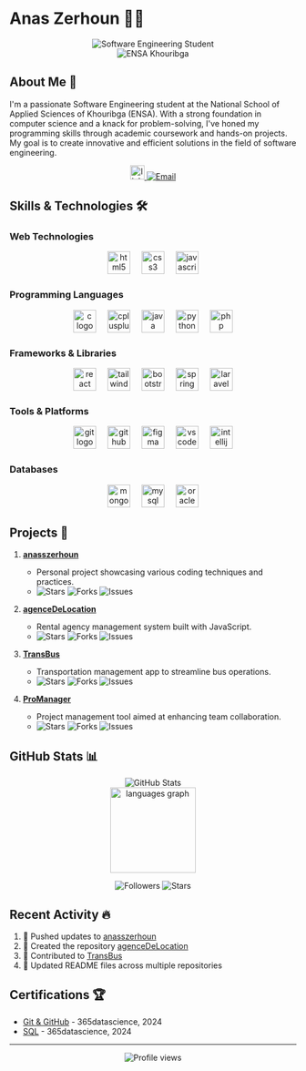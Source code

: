 # Anas Zerhoun 👨‍💻

<div align="center">
  <img src="https://img.shields.io/badge/-Software%20Engineering%20Student-blue?style=for-the-badge" alt="Software Engineering Student"/>
  <br>
  <img src="https://img.shields.io/badge/-ENSA%20Khouribga-orange?style=flat-square" alt="ENSA Khouribga"/>
</div>

## About Me 🚀

I'm a passionate Software Engineering student at the National School of Applied Sciences of Khouribga (ENSA). With a strong foundation in computer science and a knack for problem-solving, I've honed my programming skills through academic coursework and hands-on projects. My goal is to create innovative and efficient solutions in the field of software engineering.

<div align="center">
  <a href="https://www.linkedin.com/in/anas-zerhoun/" target="_blank">
    <img src="https://img.shields.io/static/v1?message=LinkedIn&logo=linkedin&label=&color=0077B5&logoColor=white&labelColor=&style=for-the-badge" height="25" alt="linkedin logo"  />
  </a>
  <a href="mailto:anasszerhoun2019@gmail.com">
    <img src="https://img.shields.io/badge/-Email-D14836?style=for-the-badge&logo=gmail&logoColor=white" alt="Email" />
  </a>
</div>

## Skills & Technologies 🛠️



### Web Technologies
<div align="center">
  <img src="https://cdn.jsdelivr.net/gh/devicons/devicon/icons/html5/html5-original.svg" height="40" alt="html5 logo"  />
  <img width="12" />
  <img src="https://cdn.jsdelivr.net/gh/devicons/devicon/icons/css3/css3-original.svg" height="40" alt="css3 logo"  />
  <img width="12" />
  <img src="https://cdn.jsdelivr.net/gh/devicons/devicon/icons/javascript/javascript-original.svg" height="40" alt="javascript logo"  />
</div>

### Programming Languages
<div align="center">
  <img src="https://cdn.jsdelivr.net/gh/devicons/devicon/icons/c/c-original.svg" height="40" alt="c logo"  />
  <img width="12" />
  <img src="https://cdn.jsdelivr.net/gh/devicons/devicon/icons/cplusplus/cplusplus-original.svg" height="40" alt="cplusplus logo"  />
  <img width="12" />
  <img src="https://cdn.jsdelivr.net/gh/devicons/devicon/icons/java/java-original.svg" height="40" alt="java logo"  />
  <img width="12" />
  <img src="https://cdn.jsdelivr.net/gh/devicons/devicon/icons/python/python-original.svg" height="40" alt="python logo"  />
  <img width="12" />
  <img src="https://cdn.jsdelivr.net/gh/devicons/devicon/icons/php/php-original.svg" height="40" alt="php logo"  />
</div>

### Frameworks & Libraries
<div align="center">
  <img src="https://cdn.jsdelivr.net/gh/devicons/devicon/icons/react/react-original.svg" height="40" alt="react logo"  />
  <img width="12" />
  <img src="https://cdn.jsdelivr.net/gh/devicons/devicon/icons/tailwindcss/tailwindcss-original-wordmark.svg" height="40" alt="tailwindcss logo"  />
  <img width="12" />
  <img src="https://cdn.jsdelivr.net/gh/devicons/devicon/icons/bootstrap/bootstrap-original.svg" height="40" alt="bootstrap logo"  />
  <img width="12" />
  <img src="https://cdn.jsdelivr.net/gh/devicons/devicon/icons/spring/spring-original.svg" height="40" alt="spring logo"  />
  <img width="12" />
  <img src="https://cdn.jsdelivr.net/gh/devicons/devicon/icons/laravel/laravel-original.svg" height="40" alt="laravel logo"  />
</div>

### Tools & Platforms
<div align="center">
  <img src="https://cdn.jsdelivr.net/gh/devicons/devicon/icons/git/git-original.svg" height="40" alt="git logo"  />
  <img width="12" />
  <img src="https://cdn.jsdelivr.net/gh/devicons/devicon/icons/github/github-original.svg" height="40" alt="github logo"  />
  <img width="12" />
  <img src="https://cdn.jsdelivr.net/gh/devicons/devicon/icons/figma/figma-original.svg" height="40" alt="figma logo"  />
  <img width="12" />
  <img src="https://cdn.jsdelivr.net/gh/devicons/devicon/icons/vscode/vscode-original.svg" height="40" alt="vscode logo"  />
  <img width="12" />
  <img src="https://cdn.jsdelivr.net/gh/devicons/devicon/icons/intellij/intellij-original.svg" height="40" alt="intellij logo"  />
</div>

### Databases
<div align="center">
  <img src="https://cdn.jsdelivr.net/gh/devicons/devicon/icons/mongodb/mongodb-original.svg" height="40" alt="mongodb logo"  />
  <img width="12" />
  <img src="https://cdn.jsdelivr.net/gh/devicons/devicon/icons/mysql/mysql-original.svg" height="40" alt="mysql logo"  />
  <img width="12" />
  <img src="https://cdn.jsdelivr.net/gh/devicons/devicon/icons/oracle/oracle-original.svg" height="40" alt="oracle logo"  />
</div>

## Projects 💼

1. [**anasszerhoun**](https://github.com/anasszerhoun/anasszerhoun) 
   - Personal project showcasing various coding techniques and practices.
   - <img src="https://img.shields.io/github/stars/anasszerhoun/anasszerhoun?style=social" alt="Stars"> <img src="https://img.shields.io/github/forks/anasszerhoun/anasszerhoun?style=social" alt="Forks"> <img src="https://img.shields.io/github/issues/anasszerhoun/anasszerhoun?style=social" alt="Issues">

2. [**agenceDeLocation**](https://github.com/anasszerhoun/agenceDeLocation) 
   - Rental agency management system built with JavaScript.
   - <img src="https://img.shields.io/github/stars/anasszerhoun/agenceDeLocation?style=social" alt="Stars"> <img src="https://img.shields.io/github/forks/anasszerhoun/agenceDeLocation?style=social" alt="Forks"> <img src="https://img.shields.io/github/issues/anasszerhoun/agenceDeLocation?style=social" alt="Issues">

3. [**TransBus**](https://github.com/anasszerhoun/TransBus) 
   - Transportation management app to streamline bus operations.
   - <img src="https://img.shields.io/github/stars/anasszerhoun/TransBus?style=social" alt="Stars"> <img src="https://img.shields.io/github/forks/anasszerhoun/TransBus?style=social" alt="Forks"> <img src="https://img.shields.io/github/issues/anasszerhoun/TransBus?style=social" alt="Issues">

4. [**ProManager**](https://github.com/anasszerhoun/ProManager) 
   - Project management tool aimed at enhancing team collaboration.
   - <img src="https://img.shields.io/github/stars/anasszerhoun/ProManager?style=social" alt="Stars"> <img src="https://img.shields.io/github/forks/anasszerhoun/ProManager?style=social" alt="Forks"> <img src="https://img.shields.io/github/issues/anasszerhoun/ProManager?style=social" alt="Issues">

## GitHub Stats 📊

<div align="center">
  <img src="https://github-readme-stats.vercel.app/api?username=anasszerhoun&show_icons=true&theme=radical" alt="GitHub Stats" />
  <br>
  <img src="https://github-readme-stats.vercel.app/api/top-langs?username=anasszerhoun&locale=en&hide_title=false&layout=compact&card_width=320&langs_count=5&theme=dracula&hide_border=false&order=2" height="150" alt="languages graph"  />
</div>

<p align="center">
  <img src="https://img.shields.io/github/followers/anasszerhoun?style=social" alt="Followers">
  <img src="https://img.shields.io/github/stars/anasszerhoun?style=social" alt="Stars">
</p>

## Recent Activity 🔥

<!--START_SECTION:activity-->
1. 🔨 Pushed updates to [anasszerhoun](https://github.com/anasszerhoun/anasszerhoun)
2. 🎉 Created the repository [agenceDeLocation](https://github.com/anasszerhoun/agenceDeLocation)
3. 🤝 Contributed to [TransBus](https://github.com/anasszerhoun/TransBus)
4. 📝 Updated README files across multiple repositories
<!--END_SECTION:activity-->

## Certifications 🏆


- [Git & GitHub](https://learn.365datascience.com/certificates/CC-F4DE5EC7AD/) - 365datascience, 2024
- [SQL](https://learn.365datascience.com/certificates/CC-02B3C28F54/) - 365datascience, 2024

---

<div align="center">
  <img src="https://komarev.com/ghpvc/?username=anasszerhoun&style=flat-square&color=blue" alt="Profile views"/>
</div>

